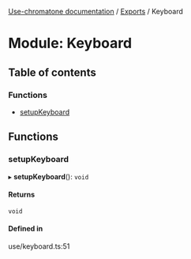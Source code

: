 [Use-chromatone documentation](../README.md) / [Exports](../modules.md) / Keyboard

# Module: Keyboard

## Table of contents

### Functions

- [setupKeyboard](Keyboard.md#setupkeyboard)

## Functions

### setupKeyboard

▸ **setupKeyboard**(): `void`

#### Returns

`void`

#### Defined in

use/keyboard.ts:51
